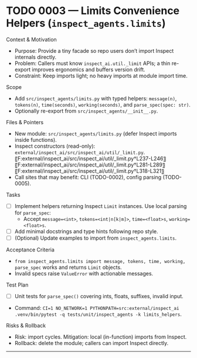 # TODO 0003 — Limits Convenience Helpers (`inspect_agents.limits`)

Context & Motivation
- Purpose: Provide a tiny facade so repo users don’t import Inspect internals directly.
- Problem: Callers must know `inspect_ai.util._limit` APIs; a thin re-export improves ergonomics and buffers version drift.
- Constraint: Keep imports light; no heavy imports at module import time.

Scope
- Add `src/inspect_agents/limits.py` with typed helpers: `message(n)`, `tokens(n)`, `time(seconds)`, `working(seconds)`, and `parse_spec(spec: str)`.
- Optionally re-export from `src/inspect_agents/__init__.py`.

Files & Pointers
- New module: `src/inspect_agents/limits.py` (defer Inspect imports inside functions).
- Inspect constructors (read-only): `external/inspect_ai/src/inspect_ai/util/_limit.py`.  
  〖F:external/inspect_ai/src/inspect_ai/util/_limit.py†L237-L246〗 〖F:external/inspect_ai/src/inspect_ai/util/_limit.py†L281-L289〗 〖F:external/inspect_ai/src/inspect_ai/util/_limit.py†L318-L321〗
- Call sites that may benefit: CLI (TODO-0002), config parsing (TODO-0005).

Tasks
- [ ] Implement helpers returning Inspect `Limit` instances. Use local parsing for `parse_spec`:
  - Accept `message=<int>`, `tokens=<int|n[k|m]>`, `time=<float>s`, `working=<float>s`.
- [ ] Add minimal docstrings and type hints following repo style.
- [ ] (Optional) Update examples to import from `inspect_agents.limits`.

Acceptance Criteria
- `from inspect_agents.limits import message, tokens, time, working, parse_spec` works and returns `Limit` objects.
- Invalid specs raise `ValueError` with actionable messages.

Test Plan
- [ ] Unit tests for `parse_spec()` covering ints, floats, suffixes, invalid input.
- Command: `CI=1 NO_NETWORK=1 PYTHONPATH=src:external/inspect_ai .venv/bin/pytest -q tests/unit/inspect_agents -k limits_helpers`.

Risks & Rollback
- Risk: import cycles. Mitigation: local (in-function) imports from Inspect.
- Rollback: delete the module; callers can import Inspect directly.

---

